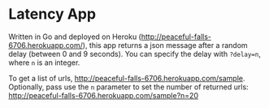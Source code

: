 # Latency App

Written in Go and deployed on Heroku (http://peaceful-falls-6706.herokuapp.com/), this app returns a json message after a random delay (between 0 and 9 seconds). You can specify the delay with `?delay=n`, where `n` is an integer.

To get a list of urls, http://peaceful-falls-6706.herokuapp.com/sample. Optionally, pass use the `n` parameter to set the number of returned urls: http://peaceful-falls-6706.herokuapp.com/sample?n=20 
